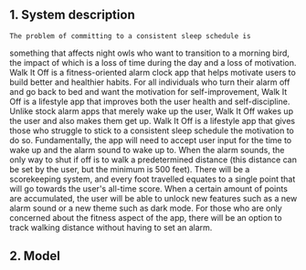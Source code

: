 ## 1. System description
	The problem of committing to a consistent sleep schedule is
something that affects night owls who want to transition to a morning bird,
the impact of which is a loss of time during the day and a loss of motivation.
Walk It Off is a fitness-oriented alarm clock app that helps motivate users
to build better and healthier habits. For all individuals who turn
their alarm off and go back to bed and want the motivation for self-improvement,
Walk It Off is a lifestyle app that improves both the user health and self-discipline. Unlike
stock alarm apps that merely wake up the user, Walk It Off wakes up the user and also makes them
get up. Walk It Off is a lifestyle app that gives those who struggle to stick to a consistent sleep schedule
the motivation to do so.
	Fundamentally, the app will need to accept user input for the time to wake up and the alarm sound to wake
up to. When the alarm sounds, the only way to shut if off is to walk a predetermined distance (this distance can be set
by the user, but the minimum is 500 feet). There will be a scorekeeping system, and every foot travelled equates to a single
point that will go towards the user's all-time score. When a certain amount of points are accumulated, the user will be able to
unlock new features such as a new alarm sound or a new theme such as dark mode. For those who are only concerned about the fitness
aspect of the app, there will be an option to track walking distance without having to set an alarm.


## 2. Model
